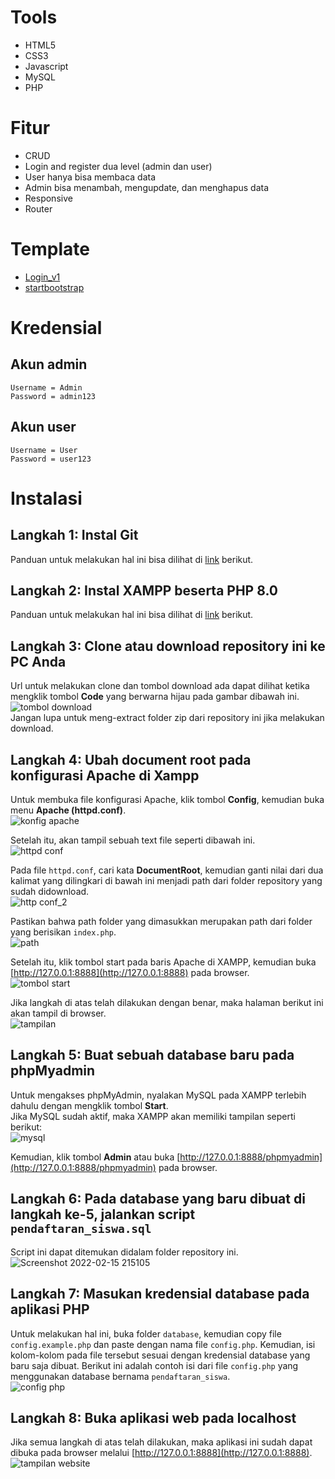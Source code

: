 # Tools
* HTML5
* CSS3
* Javascript
* MySQL
* PHP

# Fitur
* CRUD
* Login and register dua level (admin dan user)
* User hanya bisa membaca data
* Admin bisa menambah, mengupdate, dan menghapus data
* Responsive
* Router

# Template
* [Login_v1](https://colorlib.com/wp/template/login-form-v1/)
* [startbootstrap](https://startbootstrap.com/templates/sb-admin/)

# Kredensial
## Akun admin
    Username = Admin
    Password = admin123

## Akun user
    Username = User
    Password = user123

# Instalasi
## Langkah 1: Instal Git
Panduan untuk melakukan hal ini bisa dilihat di [link](https://www.atlassian.com/git/tutorials/install-git#windows) berikut.  

## Langkah 2: Instal XAMPP beserta PHP 8.0
Panduan untuk melakukan hal ini bisa dilihat di [link](https://php.tutorials24x7.com/blog/how-to-install-xampp-with-php-8-on-windows-10) berikut.  

## Langkah 3: Clone atau download repository ini ke PC Anda
Url untuk melakukan clone dan tombol download ada dapat dilihat ketika mengklik tombol **Code** yang berwarna hijau pada gambar dibawah ini.  
![tombol download](https://user-images.githubusercontent.com/52129348/154085310-c634b23d-ad65-42fa-8be6-172bea910fa9.jpg)  
Jangan lupa untuk meng-extract folder zip dari repository ini jika melakukan download.

## Langkah 4: Ubah document root pada konfigurasi Apache di Xampp
Untuk membuka file konfigurasi Apache, klik tombol **Config**, kemudian buka menu **Apache (httpd.conf)**.  
![konfig apache](https://user-images.githubusercontent.com/52129348/154085446-9b352999-a2ad-4953-bdd7-1587491d3e89.jpg)  

Setelah itu, akan tampil sebuah text file seperti dibawah ini.  
![httpd conf](https://user-images.githubusercontent.com/52129348/154085520-7ab335f1-96a0-444b-bbd2-284432029e42.jpg)  

Pada file `httpd.conf`, cari kata **DocumentRoot**, kemudian ganti nilai dari dua kalimat yang dilingkari di bawah ini menjadi path dari folder repository yang sudah didownload.  
![http conf_2](https://user-images.githubusercontent.com/52129348/154085601-e645f0fb-abe8-4d4e-a9be-e413b9b0e671.jpg)  

Pastikan bahwa path folder yang dimasukkan merupakan path dari folder yang berisikan `index.php`.  
![path](https://user-images.githubusercontent.com/52129348/154085656-32523ea0-657b-4f90-90fa-8110c6ac9b73.jpg)  

Setelah itu, klik tombol start pada baris Apache di XAMPP, kemudian buka [http://127.0.0.1:8888](http://127.0.0.1:8888) pada browser.  
![tombol start](https://user-images.githubusercontent.com/52129348/154085714-4d7da4b7-af0e-4dcb-ad2c-11e41623e0bc.jpg)  

Jika langkah di atas telah dilakukan dengan benar, maka halaman berikut ini akan tampil di browser.  
![tampilan](https://user-images.githubusercontent.com/52129348/154085750-bcec34b8-744b-4225-ab6b-227d138a9c44.jpg)  

## Langkah 5: Buat sebuah database baru pada phpMyadmin
Untuk mengakses phpMyAdmin, nyalakan MySQL pada XAMPP terlebih dahulu dengan mengklik tombol **Start**.  
Jika MySQL sudah aktif, maka XAMPP akan memiliki tampilan seperti berikut:  
![mysql](https://user-images.githubusercontent.com/52129348/154086195-3334b097-a236-4196-b85a-fa3445535a0e.jpg)  

Kemudian, klik tombol **Admin** atau buka [http://127.0.0.1:8888/phpmyadmin](http://127.0.0.1:8888/phpmyadmin) pada browser.  

## Langkah 6: Pada database yang baru dibuat di langkah ke-5, jalankan script `pendaftaran_siswa.sql`
Script ini dapat ditemukan didalam folder repository ini.  
![Screenshot 2022-02-15 215105](https://user-images.githubusercontent.com/52129348/154086518-d0032de0-6c58-4ab3-9e7f-07fd9b936544.jpg)  

## Langkah 7: Masukan kredensial database pada aplikasi PHP
Untuk melakukan hal ini, buka folder `database`, kemudian copy file `config.example.php` dan paste dengan nama file `config.php`. Kemudian, isi kolom-kolom pada file tersebut sesuai dengan kredensial database yang baru saja dibuat. Berikut ini adalah contoh isi dari file `config.php` yang menggunakan database bernama `pendaftaran_siswa`.  
![config php](https://user-images.githubusercontent.com/52129348/154085888-3adc7c26-da18-4972-802e-657ad48ca0e9.jpg)  

## Langkah 8: Buka aplikasi web pada localhost
Jika semua langkah di atas telah dilakukan, maka aplikasi ini sudah dapat dibuka 
pada browser melalui [http://127.0.0.1:8888](http://127.0.0.1:8888).  
![tampilan website](https://user-images.githubusercontent.com/52129348/154085950-5ec75647-c78f-4fa2-ac74-7630b7f33b26.jpg)  
